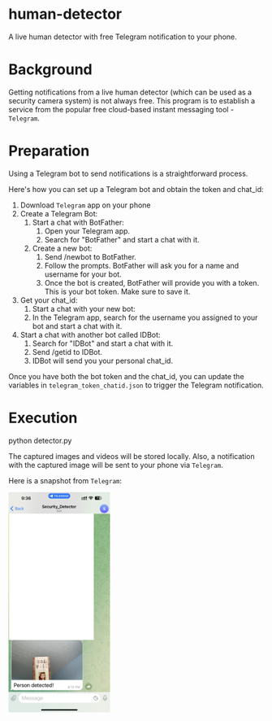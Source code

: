 # human-detector
A live human detector with free Telegram notification to your phone.

# Background
Getting notifications from a live human detector (which can be used as a security camera system) is not always free. This program is to establish a service from the popular free cloud-based instant messaging tool - `Telegram`.

# Preparation
Using a Telegram bot to send notifications is a straightforward process. 

Here's how you can set up a Telegram bot and obtain the token and chat_id:

1. Download `Telegram` app on your phone
2. Create a Telegram Bot:
   1. Start a chat with BotFather:
      1. Open your Telegram app.
      2. Search for "BotFather" and start a chat with it.
   2. Create a new bot:
      1. Send /newbot to BotFather.
      2. Follow the prompts. BotFather will ask you for a name and username for your bot.
      3. Once the bot is created, BotFather will provide you with a token. This is your bot token. Make sure to save it.
3. Get your chat_id:
   1. Start a chat with your new bot:
   2. In the Telegram app, search for the username you assigned to your bot and start a chat with it.
4. Start a chat with another bot called IDBot:
   1. Search for "IDBot" and start a chat with it.
   2. Send /getid to IDBot.
   3. IDBot will send you your personal chat_id.

Once you have both the bot token and the chat_id, you can update the variables in `telegram_token_chatid.json` to trigger the Telegram notification.

# Execution
python detector.py

The captured images and videos will be stored locally. Also, a notification with the captured image will be sent to your phone via `Telegram`.

Here is a snapshot from `Telegram`:

<img src="sample_snapshot.jpeg" alt="Alt text" width="200"/>